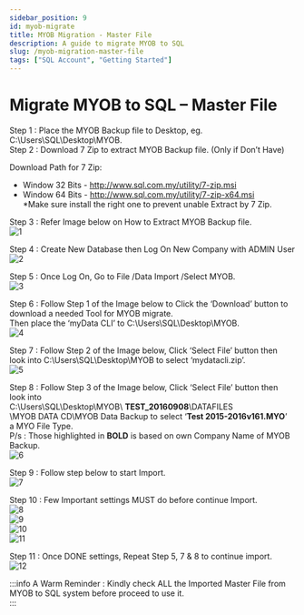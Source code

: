 ```yaml
---
sidebar_position: 9
id: myob-migrate
title: MYOB Migration - Master File
description: A guide to migrate MYOB to SQL 
slug: /myob-migration-master-file
tags: ["SQL Account", "Getting Started"]
---
```


# Migrate MYOB to SQL – Master File    
Step 1 : Place the MYOB Backup file to Desktop, eg. C:\Users\SQL\Desktop\MYOB.   
Step 2 : Download 7 Zip to extract MYOB Backup file. (Only if Don’t Have)   

Download Path for 7 Zip:    
 - Window 32 Bits - http://www.sql.com.my/utility/7-zip.msi    
 - Window 64 Bits - http://www.sql.com.my/utility/7-zip-x64.msi    
 \*Make sure install the right one to prevent unable Extract by 7 Zip.    

Step 3 : Refer Image below on How to Extract MYOB Backup file.   
   ![1](/img/getting-started/myob-migrate/1.png)     

Step 4 : Create New Database then Log On New Company with ADMIN User   
   ![2](/img/getting-started/myob-migrate/2.png)     
   
Step 5 : Once Log On, Go to File /Data Import /Select MYOB.   
   ![3](/img/getting-started/myob-migrate/3.png)     

Step 6 : Follow Step 1 of the Image below to Click the ‘Download’ button to download a  needed Tool for MYOB migrate.     
         Then place the ‘myData CLI’ to C:\Users\SQL\Desktop\MYOB.    
   ![4](/img/getting-started/myob-migrate/4.png)     

Step 7 : Follow Step 2 of the Image below, Click ‘Select File’ button then look into C:\Users\SQL\Desktop\MYOB to select ‘mydatacli.zip’.   
   ![5](/img/getting-started/myob-migrate/5.png)     

Step 8 : Follow Step 3 of the Image below, Click ‘Select File’ button then look into    
         C:\Users\SQL\Desktop\MYOB\ **TEST_20160908**\DATAFILES    
         \MYOB DATA CD\MYOB Data Backup to select ‘**Test 2015-2016v161.MYO**’    
         a MYO File Type.     
P/s : Those highlighted in **BOLD** is based on own Company Name of MYOB Backup.   
   ![6](/img/getting-started/myob-migrate/6.png)     

Step 9 : Follow step below to start Import.   
   ![7](/img/getting-started/myob-migrate/7.png)     

Step 10 : Few Important settings MUST do before continue Import.   
   ![8](/img/getting-started/myob-migrate/8.png)     
   ![9](/img/getting-started/myob-migrate/9.png)     
   ![10](/img/getting-started/myob-migrate/10.png)     
   ![11](/img/getting-started/myob-migrate/11.png)     

Step 11 : Once DONE settings, Repeat Step 5, 7 & 8 to continue import.    
   ![12](/img/getting-started/myob-migrate/12.png)     

:::info A Warm Reminder :
Kindly check ALL the Imported Master File from MYOB to SQL system before proceed to use it.   
:::







 